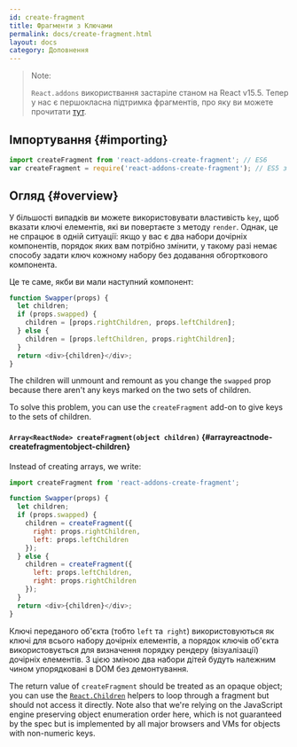 ```yaml
---
id: create-fragment
title: Фрагменти з Ключами
permalink: docs/create-fragment.html
layout: docs
category: Доповнення
---
```


> Note:
>
> `React.addons` використвання застаріле станом на React v15.5. Тепер у нас є першокласна підтримка фрагментів, про яку ви можете прочитати [тут](/docs/fragments.html).

## Імпортування {#importing}

```javascript
import createFragment from 'react-addons-create-fragment'; // ES6
var createFragment = require('react-addons-create-fragment'); // ES5 з npm
```

## Огляд {#overview}

У більшості випадків ви можете використовувати властивість `key`, щоб вказати ключі елементів, які ви повертаєте з методу `render`. Однак, це не спрацює в одній ситуації: якщо у вас є два набори дочірніх компонентів, порядок яких вам потрібно змінити, у такому разі немає способу задати ключ кожному набору без додавання обгорткового компонента.

Це те саме, якби ви мали наступний компонент:

```js
function Swapper(props) {
  let children;
  if (props.swapped) {
    children = [props.rightChildren, props.leftChildren];
  } else {
    children = [props.leftChildren, props.rightChildren];
  }
  return <div>{children}</div>;
}
```

The children will unmount and remount as you change the `swapped` prop because there aren't any keys marked on the two sets of children.

To solve this problem, you can use the `createFragment` add-on to give keys to the sets of children.

#### `Array<ReactNode> createFragment(object children)` {#arrayreactnode-createfragmentobject-children}

Instead of creating arrays, we write:

```javascript
import createFragment from 'react-addons-create-fragment';

function Swapper(props) {
  let children;
  if (props.swapped) {
    children = createFragment({
      right: props.rightChildren,
      left: props.leftChildren
    });
  } else {
    children = createFragment({
      left: props.leftChildren,
      right: props.rightChildren
    });
  }
  return <div>{children}</div>;
}
```

Ключі переданого об'єкта (тобто `left` та` right`) використовуються як ключі для всього набору дочірніх елементів, а порядок ключів об'єкта використовується для визначення порядку рендеру (візуалізації) дочірніх елементів. З цією зміною два набори дітей будуть належним чином упорядковані в DOM без демонтування.

The return value of `createFragment` should be treated as an opaque object; you can use the [`React.Children`](/docs/react-api.html#react.children) helpers to loop through a fragment but should not access it directly. Note also that we're relying on the JavaScript engine preserving object enumeration order here, which is not guaranteed by the spec but is implemented by all major browsers and VMs for objects with non-numeric keys.
